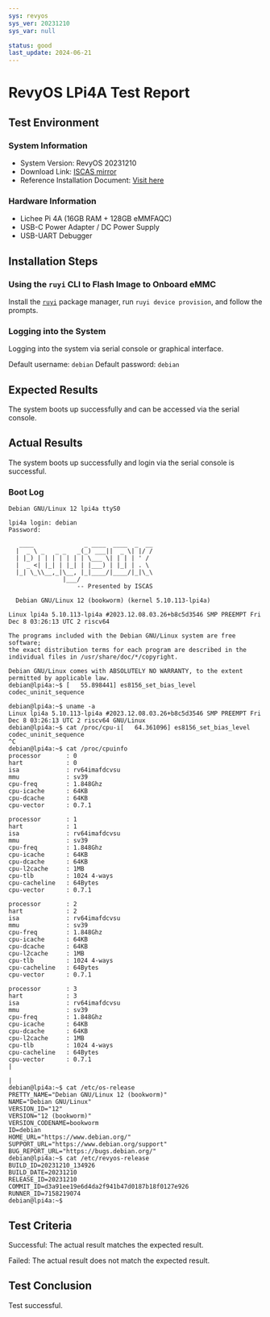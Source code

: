 ```yaml
---
sys: revyos
sys_ver: 20231210
sys_var: null

status: good
last_update: 2024-06-21
---
```


# RevyOS LPi4A Test Report

## Test Environment

### System Information

- System Version: RevyOS 20231210
- Download Link: [ISCAS mirror](https://mirror.iscas.ac.cn/revyos/extra/images/lpi4a/)
- Reference Installation Document: [Visit here](https://revyos.github.io/docs/)

### Hardware Information

- Lichee Pi 4A (16GB RAM + 128GB eMMFAQC)
- USB-C Power Adapter / DC Power Supply
- USB-UART Debugger

## Installation Steps

### Using the `ruyi` CLI to Flash Image to Onboard eMMC

Install the [`ruyi`](https://github.com/ruyisdk/ruyi) package manager, run `ruyi device provision`, and follow the prompts.

### Logging into the System

Logging into the system via serial console or graphical interface.

Default username: `debian`
Default password: `debian`

## Expected Results

The system boots up successfully and can be accessed via the serial console.

## Actual Results

The system boots up successfully and login via the serial console is successful.

### Boot Log

```log
Debian GNU/Linux 12 lpi4a ttyS0

lpi4a login: debian
Password: 

   ____              _ ____  ____  _  __
  |  _ \ _   _ _   _(_) ___||  _ \| |/ /
  | |_) | | | | | | | \___ \| | | | ' / 
  |  _ <| |_| | |_| | |___) | |_| | . \ 
  |_| \_\\__,_|\__, |_|____/|____/|_|\_\
               |___/                    
                   -- Presented by ISCAS

  Debian GNU/Linux 12 (bookworm) (kernel 5.10.113-lpi4a)

Linux lpi4a 5.10.113-lpi4a #2023.12.08.03.26+b8c5d3546 SMP PREEMPT Fri Dec 8 03:26:13 UTC 2 riscv64

The programs included with the Debian GNU/Linux system are free software;
the exact distribution terms for each program are described in the
individual files in /usr/share/doc/*/copyright.

Debian GNU/Linux comes with ABSOLUTELY NO WARRANTY, to the extent
permitted by applicable law.
debian@lpi4a:~$ [   55.898441] es8156_set_bias_level codec_uninit_sequence

debian@lpi4a:~$ uname -a
Linux lpi4a 5.10.113-lpi4a #2023.12.08.03.26+b8c5d3546 SMP PREEMPT Fri Dec 8 03:26:13 UTC 2 riscv64 GNU/Linux
debian@lpi4a:~$ cat /proc/cpu-i[   64.361096] es8156_set_bias_level codec_uninit_sequence
^C
debian@lpi4a:~$ cat /proc/cpuinfo 
processor       : 0
hart            : 0
isa             : rv64imafdcvsu
mmu             : sv39
cpu-freq        : 1.848Ghz
cpu-icache      : 64KB
cpu-dcache      : 64KB
cpu-vector      : 0.7.1

processor       : 1
hart            : 1
isa             : rv64imafdcvsu
mmu             : sv39
cpu-freq        : 1.848Ghz
cpu-icache      : 64KB
cpu-dcache      : 64KB
cpu-l2cache     : 1MB
cpu-tlb         : 1024 4-ways
cpu-cacheline   : 64Bytes
cpu-vector      : 0.7.1

processor       : 2
hart            : 2
isa             : rv64imafdcvsu
mmu             : sv39
cpu-freq        : 1.848Ghz
cpu-icache      : 64KB
cpu-dcache      : 64KB
cpu-l2cache     : 1MB
cpu-tlb         : 1024 4-ways
cpu-cacheline   : 64Bytes
cpu-vector      : 0.7.1

processor       : 3
hart            : 3
isa             : rv64imafdcvsu
mmu             : sv39
cpu-freq        : 1.848Ghz
cpu-icache      : 64KB
cpu-dcache      : 64KB
cpu-l2cache     : 1MB
cpu-tlb         : 1024 4-ways
cpu-cacheline   : 64Bytes                                               
cpu-vector      : 0.7.1                                                   |
                                                                        |
debian@lpi4a:~$ cat /etc/os-release                                     
PRETTY_NAME="Debian GNU/Linux 12 (bookworm)"
NAME="Debian GNU/Linux"
VERSION_ID="12"
VERSION="12 (bookworm)"
VERSION_CODENAME=bookworm
ID=debian
HOME_URL="https://www.debian.org/"
SUPPORT_URL="https://www.debian.org/support"
BUG_REPORT_URL="https://bugs.debian.org/"
debian@lpi4a:~$ cat /etc/revyos-release 
BUILD_ID=20231210_134926
BUILD_DATE=20231210
RELEASE_ID=20231210
COMMIT_ID=d3a91ee19e6d4da2f941b47d0187b18f0127e926
RUNNER_ID=7158219074
debian@lpi4a:~$
```

## Test Criteria

Successful: The actual result matches the expected result.

Failed: The actual result does not match the expected result.

## Test Conclusion

Test successful.
